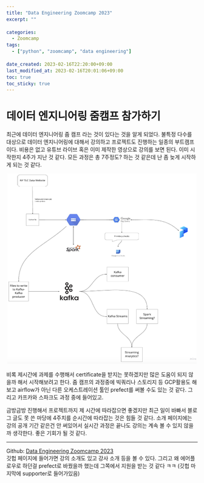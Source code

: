 ```yaml
---
title: "Data Engineering Zoomcamp 2023"
excerpt: ""

categories:
  - Zoomcamp
tags:
  - ["python", "zoomcamp", "data engineering"]

date_created: 2023-02-16T22:20:00+09:00
last_modified_at: 2023-02-16T20:01:06+09:00
toc: true
toc_sticky: true
---
```


# 데이터 엔지니어링 줌캠프 참가하기
최근에 데이터 엔지니어링 줌 캠프 라는 것이 있다는 것을 알게 되었다. 불특정 다수를 대상으로 데이터 엔지니어링에 대해서 강의하고 프로젝트도 진행하는 일종의 부트캠프이다. 비용은 없고 유튜브 라이브 혹은 이미 제작한 영상으로 강의를 보면 된다. 이미 시작한지 4주가 지난 것 같다. 모든 과정은 총 7주정도? 하는 것 같은데 난 좀 늦게 시작하게 되는 것 같다.  

<p align="center">
<img src="/assets/img/2023-02-16/syllabus.png" width="500" height="500" />  
</p>

비록 제시간에 과제를 수행해서 certificate을 받지는 못하겠지만 많은 도움이 되지 않을까 해서 시작해보려고 한다. 줌 캠프의 과정중에 빅쿼리나 스토리지 등 GCP활용도 해보고 airflow가 아닌 다른 오케스트레이션 툴인 prefect를 써볼 수도 있는 것 같다. 그리고 카프카와 스파크도 과정 중에 들어있고.

금방금방 진행해서 프로젝트까지 제 시간에 따라잡으면 좋겠지만 최근 일이 바빠서 블로그 글도 못 쓴 마당에 4주치를 순시간에 따라잡는 것은 힘들 것 같다. 소개 페이지에는 강의 공개 기간 같은건 안 써있어서 실시간 과정은 끝나도 강의는 계속 볼 수 있지 않을까 생각한다. 좋은 기회가 될 것 같다.

---

Github: [Data Engineering Zoomcamp 2023](https://github.com/DataTalksClub/data-engineering-zoomcamp)  
깃헙 페이지에 들어가면 강의 소개도 있고 강사 소개 등을 볼 수 있다. 그리고 왜 에어플로우로 하던걸 prefect로 바꿨을까 했는데 그쪽에서 지원을 받는 것 같다 ㅋㅋ (깃헙 마지막에 supporter로 들어가있음)